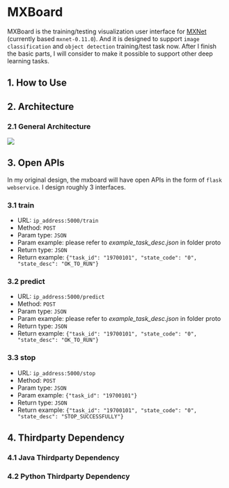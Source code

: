 # MXBoard

MXBoard is the training/testing visualization user interface for [MXNet](https://github.com/apache/incubator-mxnet)
(currently based `mxnet-0.11.0`). And it is designed to support `image classification` and `object detection` 
training/test task now. After I finish the basic parts, I will consider to make it possible to support other deep 
learning tasks.

## 1. How to Use

## 2. Architecture

### 2.1 General Architecture

![](https://github.com/Harmonicahappy/mxboard/blob/master/zongtijiagou.PNG)

## 3. Open APIs

In my original design, the mxboard will have open APIs in the form of `flask webservice`. I design roughly 3 interfaces.

### 3.1 train

* URL: `ip_address:5000/train`
* Method: `POST`
* Param type: `JSON`
* Param example: please refer to *example_task_desc.json* in folder proto
* Return type: `JSON`
* Return example: `{"task_id": "19700101", "state_code": "0", "state_desc": "OK_TO_RUN"}`

### 3.2 predict

* URL: `ip_address:5000/predict`
* Method: `POST`
* Param type: `JSON`
* Param example: please refer to *example_task_desc.json* in folder proto
* Return type: `JSON`
* Return example: `{"task_id": "19700101", "state_code": "0", "state_desc": "OK_TO_RUN"}`

### 3.3 stop

* URL: `ip_address:5000/stop`
* Method: `POST`
* Param type: `JSON`
* Param example: `{"task_id": "19700101"}`
* Return type: `JSON`
* Return example: `{"task_id": "19700101", "state_code": "0", "state_desc": "STOP_SUCCESSFULLY"}`

## 4. Thirdparty Dependency

### 4.1 Java Thirdparty Dependency

### 4.2 Python Thirdparty Dependency
